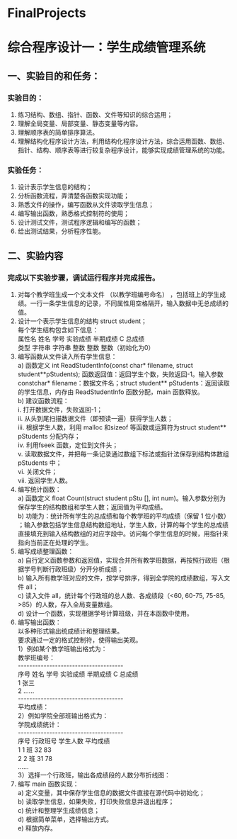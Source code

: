 # FinalProjects
# 综合程序设计一：学生成绩管理系统  
## 一、实验目的和任务：  
### 实验目的：  
1. 练习结构、数组、指针、函数、文件等知识的综合运用；  
2. 理解全局变量、局部变量、静态变量等内容。  
3. 理解顺序表的简单排序算法。  
4. 理解结构化程序设计方法，利用结构化程序设计方法，综合运用函数、数组、指针、结构、顺序表等进行较复杂程序设计，能够实现成绩管理系统的功能。  
### 实验任务：  
1. 设计表示学生信息的结构；  
2. 分析函数流程，弄清楚各函数实现功能；  
3. 熟悉文件的操作，编写函数从文件读取学生信息；  
4. 编写输出函数，熟悉格式控制符的使用；  
5. 设计测试文件，测试程序逻辑和编写的函数；  
6. 给出测试结果，分析程序性能。  
## 二、实验内容  
### 完成以下实验步骤，调试运行程序并完成报告。  
1. 对每个教学班生成一个文本文件 （以教学班编号命名） ，包括班上的学生成绩。一行一条学生信息的记录，不同属性用空格隔开，输入数据中无总成绩的值。  
2. 设计一个表示学生信息的结构 struct student；  
每个学生结构包含如下信息：  
属性名 姓名 学号 实验成绩 半期成绩 C 总成绩  
类型 字符串 字符串 整数 整数 整数（初始化为0）  
3. 编写函数从文件读入所有学生信息：  
a) 函数定义 int ReadStudentInfo(const char* filename, struct student\*\*pStudents); 函数返回值：返回学生个数，失败返回-1。输入参数 constchar* filename：数据文件名；struct student** pStudents：返回读取的学生信息，内存由 ReadStudentInfo 函数分配，main 函数释放。  
b) 建议函数流程：  
i. 打开数据文件，失败返回-1；  
ii. 从头到尾扫描数据文件（即预读一遍）获得学生人数；  
iii. 根据学生人数，利用 malloc 和sizeof 等函数或运算符为struct student** pStudents 分配内存；  
iv. 利用fseek 函数，定位到文件头；  
v. 读取数据文件，并把每一条记录通过数组下标法或指针法保存到结构体数组 pStudents 中；  
vi. 关闭文件；  
vii. 返回学生人数。  
4. 编写统计函数：  
a) 函数定义 float Count(struct student pStu [], int num)。输入参数分别为保存学生的结构数组和学生人数；返回值为平均成绩。  
b) 功能为：统计所有学生的总成绩和每个教学班的平均成绩（保留 1 位小数） ；输入参数包括学生信息结构数组地址，学生人数，计算的每个学生的总成绩直接填充到输入结构数组的对应字段中。访问每个学生信息的时候，用指针来指向当前正在处理的学生。  
5. 编写成绩整理函数：  
a) 自行定义函数参数和返回值，实现合并所有教学班数据，再按照行政班（根据学号判断行政班级）分开分析成绩；  
b) 输入所有教学班对应的文件，按学号排序，得到全学院的成绩数组，写入文件 all；  
c) 读入文件 all，统计每个行政班的总人数、各成绩段（<60, 60-75, 75-85, >85）的人数，存入全局变量数组。  
d) 设计一个函数，实现根据学号计算班级，并在本函数中使用。  
7. 编写输出函数：  
以多种形式输出统成绩计和整理结果。  
要求通过一定的格式控制符，使得输出美观。  
1）例如某个教学班输出格式为：  
教学班编号：  
\-------------------------------------  
序号 姓名 学号 实验成绩 半期成绩 C 总成绩  
1 张三  
2 ......  
\-------------------------------------  
平均成绩：  
2）例如学院全部班输出格式为：  
学院成绩统计：  
\-------------------------------------  
序号 行政班号 学生人数 平均成绩  
1 1 班 32 83  
2 2 班 31 78  
......  
3）选择一个行政班，输出各成绩段的人数分布折线图：  
8. 编写 main 函数实现：  
a) 定义变量，其中保存学生信息的数据文件直接在源代码中初始化；  
b) 读取学生信息，如果失败，打印失败信息并退出程序；  
c) 统计和整理学生成绩信息；  
d) 根据简单菜单，选择输出方式。  
e) 释放内存。  
